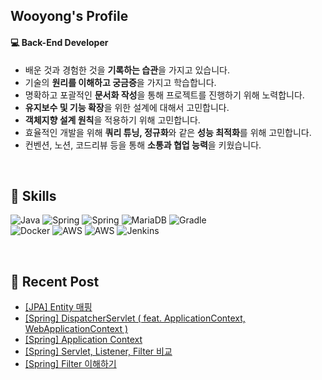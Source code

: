 ## Wooyong's Profile

#### **💻 Back-End Developer**<br>
- 배운 것과 경험한 것을 **기록하는 습관**을 가지고 있습니다.
- 기술의 **원리를 이해하고 궁금증**을 가지고 학습합니다.
- 명확하고 포괄적인 **문서화 작성**을 통해 프로젝트를 진행하기 위해 노력합니다.
- **유지보수 및 기능 확장**을 위한 설계에 대해서 고민합니다.
- **객체지향 설계 원칙**을 적용하기 위해 고민합니다.
- 효율적인 개발을 위해 **쿼리 튜닝, 정규화**와 같은 **성능 최적화**를 위해 고민합니다.
- 컨벤션, 노션, 코드리뷰 등을 통해 **소통과 협업 능력**을 키웠습니다.

<br>

## 📌 Skills
![Java](https://img.shields.io/badge/JAVA-007396.svg?style=flat-square&logo=openjdk&logoColor=white) ![Spring](https://img.shields.io/badge/SprintBoot-236DB33F.svg?style=flat-square&logo=springboot&logoColor=white) ![Spring](https://img.shields.io/badge/JPA-236DB33F.svg?style=flat-square&logo=JPA&logoColor=white) ![MariaDB](https://img.shields.io/badge/MariaDB-003545?style=flat-square&logo=mariadb&logoColor=white) ![Gradle](https://img.shields.io/badge/Gradle-02303A.svg?style=flat-square&logo=Gradle&logoColor=white) <br/>
 ![Docker](https://img.shields.io/badge/Docker-%230db7ed.svg?style=flat-square&logo=docker&logoColor=white) ![AWS](https://img.shields.io/badge/AWS%20EC2-FF9900.svg?style=flat-square&logo=amazonec2&logoColor=white) ![AWS](https://img.shields.io/badge/AWS%20RDS-527FFF.svg?style=flat-square&logo=amazonrds&logoColor=white) ![Jenkins](https://img.shields.io/badge/Jenkins-%232C5263.svg?style=flat-square&logo=jenkins&logoColor=white)


<br>
  
## 📄 Recent Post 
<!-- BLOG-POST-LIST:START -->
- [[JPA] Entity 매핑](https://velog.io/@wooyong99/JPA-Entity-%EB%A7%A4%ED%95%91)
- [[Spring] DispatcherServlet &lpar; feat. ApplicationContext, WebApplicationContext &rpar;](https://velog.io/@wooyong99/Spring-DispatcherServlet)
- [[Spring] Application Context](https://velog.io/@wooyong99/Spring-Application-Context)
- [[Spring] Servlet, Listener, Filter 비교](https://velog.io/@wooyong99/Spring-Servlet-Listener-Filter-%EB%B9%84%EA%B5%90)
- [[Spring] Filter 이해하기](https://velog.io/@wooyong99/Spring-Filter-%EC%9D%B4%ED%95%B4%ED%95%98%EA%B8%B0)
<!-- BLOG-POST-LIST:END -->

</div>
</div>
